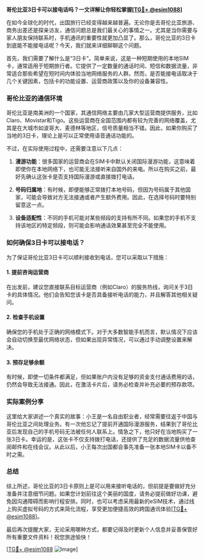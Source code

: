 **哥伦比亚3日卡可以接电话吗？一文详解让你轻松掌握[[TG💪+ @esim1088](https://t.me/s/esim1088)]**

在如今全球化的时代，出国旅行已经变得越来越普遍。无论你是去哥伦比亚旅游、商务出差还是探亲访友，通信问题总是我们最关心的事情之一。尤其是当你需要与家人朋友保持联系时，手机通讯的重要性就更加凸显了。那么，哥伦比亚的3日卡到底能不能接电话呢？今天，我们就来详细聊聊这个问题。

首先，我们需要了解什么是“3日卡”。简单来说，这是一种短期使用的本地SIM卡，通常适用于短期旅行者。它提供了一定数量的通话时间、短信和数据流量，非常适合那些希望在短时间内体验当地网络服务的人群。然而，是否能接电话取决于几个关键因素，包括卡的功能设置、运营商政策以及你的设备兼容性。

### 哥伦比亚的通信环境

哥伦比亚是南美洲的一个国家，其通信网络主要由几家大型运营商提供服务，比如Claro、Movistar和Tigo。这些运营商在全国范围内都有较为完善的网络覆盖，尤其是在大城市如波哥大、麦德林等地区，信号质量相当不错。因此，如果你购买了当地的3日卡，理论上是可以正常使用语音通话功能的。

不过，在实际使用过程中，还需要注意以下几点：

1. **漫游功能**：很多国家的运营商会在SIM卡中默认关闭国际漫游功能，这意味着即使你在本地网络下，也可能无法接听来自国外的来电。所以在购买之前，最好先确认这张卡是否支持国际漫游或直接拨打电话。

2. **号码归属地**：有时候，即便能够正常拨打本地号码，但因为号码属于其他国家，可能会导致对方无法接通或者产生额外费用。因此，在选择号码时要特别留意这一点。

3. **设备适配性**：不同的手机可能对某些频段的支持有所不同。如果您的手机不支持该地区的特定频段，则可能会影响通话效果甚至完全不能使用。

### 如何确保3日卡可以接电话？

为了保证哥伦比亚3日卡可以顺利接收到电话，您可以采取以下措施：

#### 1. 提前咨询运营商
在出发前，建议您直接联系目标运营商（例如Claro）的服务热线，询问关于3日卡的具体情况。他们会告知您该卡是否具备接听电话的能力，并且解答其他相关疑问。

#### 2. 检查手机设置
确保您的手机处于正确的网络模式下。对于大多数智能手机而言，默认情况下应该会自动切换至最优网络状态，但如果出现异常情况，可以通过手动调整设置来解决。

#### 3. 预存足够余额
有时候，即使一切条件都满足，但如果账户内没有足够的资金支付通话费用的话，仍然会导致无法接通。因此，在激活卡片后，请务必检查并补充必要的预存款项。

### 实际案例分享

这里给大家讲述一个真实的故事：小王是一名自由职业者，经常需要往返于中国与哥伦比亚之间处理业务。有一次他忘记了提前开通国际漫游服务，结果到了哥伦比亚后发现自己的手机号码无法被任何人联系上。情急之下，他只好在当地购买了一张3日卡。幸运的是，这张卡不仅支持拨打电话，还提供了充足的数据流量供他查阅邮件和在线会议。从此以后，小王每次出国都会事先准备一张本地SIM卡以备不时之需。

### 总结

综上所述，哥伦比亚的3日卡原则上是可以用来接听电话的，但前提是要做好充分准备并注意细节问题。如果您计划前往这个美丽的国度，请务必提前做好功课，避免因沟通障碍而影响行程安排。同时，也可以考虑采用最新的eSIM技术，通过线上购买虚拟号码的方式来简化流程，享受更加便捷高效的跨国通讯体验[[TG💪+ @esim1088](https://t.me/s/esim1088)]。

最后再次提醒大家，无论采用哪种方式，都要记得及时更新个人信息并妥善保管好所有重要文件资料！祝您旅途愉快！

[[TG💪+ @esim1088](https://t.me/s/esim1088) ![Image](https://i.postimg.cc/4NQfJmqS/Snipaste-2025-05-13-00-14-12.png)]